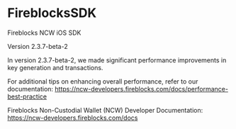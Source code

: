 # FireblocksSDK

Fireblocks NCW iOS SDK 

Version 2.3.7-beta-2

In version 2.3.7-beta-2, we made significant performance improvements in key generation and transactions.

For additional tips on enhancing overall performance, refer to our documentation: https://ncw-developers.fireblocks.com/docs/performance-best-practice 

Fireblocks Non-Custodial Wallet (NCW) Developer Documentation: https://ncw-developers.fireblocks.com/docs

